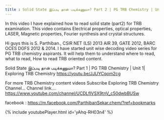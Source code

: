 ```yaml
---
title : Solid State இப்படி தான் படிக்கணுமா? Part 2 | PG TRB Chemistry | Unit 1| Exploring TRB Chemistry
---
```


In this video I have explained how to read solid state (part2) for TRB examination. This video contains 
Electrical properties,
optical properties,
LASER,
Magnetic properties,
Fourier synthesis and crystal structures.


Hi guys this is S. Parthiban., CSIR NET (LS) 2013 AIR 39, GATE 2012, BARC OCES DGFS 2012 & 2014. I have started unit wise decoding video series for PG TRB chemistry aspirants. It will help them to understand where to read, what to read, How to read TRB oriented content.

Solid State இப்படி தான் படிக்கணுமா? Part 1 | PG TRB Chemistry | Unit 1| Exploring TRB Chemistry
https://youtu.be/JJUYCqom2cg

For more TRB Chemistry content videos Subscribe Exploring TRB Chemistry Channel...
Channel link.... https://www.youtube.com/channel/UCDLfIVSX9tnV_c50dwbBUSw


facebook : https://m.facebook.com/ParthibanSekar.chem/?ref=bookmarks



{% include youtubePlayer.html id='yAhq-RH03n4' %}
